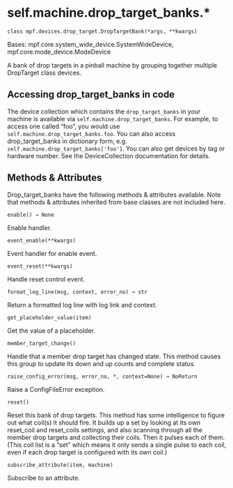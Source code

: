 
# self.machine.drop_target_banks.*

`class mpf.devices.drop_target.DropTargetBank(*args, **kwargs)`

Bases: mpf.core.system_wide_device.SystemWideDevice, mpf.core.mode_device.ModeDevice

A bank of drop targets in a pinball machine by grouping together multiple DropTarget class devices.

## Accessing drop_target_banks in code

The device collection which contains the `drop_target_banks` in your machine is available via `self.machine.drop_target_banks`. For example, to access one called “foo”, you would use `self.machine.drop_target_banks.foo`. You can also access drop_target_banks in dictionary form, e.g. `self.machine.drop_target_banks['foo']`. You can also get devices by tag or hardware number. See the DeviceCollection documentation for details.

## Methods & Attributes

Drop_target_banks have the following methods & attributes available. Note that methods & attributes inherited from base classes are not included here.

`enable() → None`

Enable handler.

`event_enable(**kwargs)`

Event handler for enable event.

`event_reset(**kwargs)`

Handle reset control event.

`format_log_line(msg, context, error_no) → str`

Return a formatted log line with log link and context.

`get_placeholder_value(item)`

Get the value of a placeholder.

`member_target_change()`

Handle that a member drop target has changed state.  This method causes this group to update its down and up counts and complete status.

`raise_config_error(msg, error_no, *, context=None) → NoReturn`

Raise a ConfigFileError exception.

`reset()`

Reset this bank of drop targets. This method has some intelligence to figure out what coil(s) it should fire. It builds up a set by looking at its own reset_coil and reset_coils settings, and also scanning through all the member drop targets and collecting their coils. Then it pulses each of them. (This coil list is a “set” which means it only sends a single pulse to each coil, even if each drop target is configured with its own coil.)

`subscribe_attribute(item, machine)`

Subscribe to an attribute.

